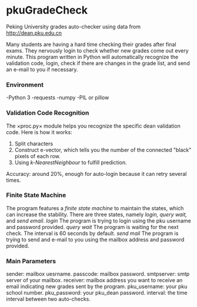 # pkuGradeCheck
Peking University grades auto-checker using data from http://dean.pku.edu.cn

Many students are having a hard time checking their grades after final exams. They nervously login to check whether new grades come out every minute.
This program written in Python will automatically recognize the validation code, login, check if there are changes in the grade list, and send an e-mail to you if necessary.

### Environment
-Python 3
-requests
-numpy
-PIL or pillow

### Validation Code Recognition
The ×proc.py× module helps you recognize the specific dean validation code. Here is how it works:
1. Split characters
2. Construct e-vector, which tells you the number of the connected "black" pixels of each row.
3. Using *k-NearestNeighbour* to fulfill prediction.

Accuracy: around 20%, enough for auto-login because it can retry several times.

### Finite State Machine
The program features a *finite state machine* to maintain the states, which can increase the stability.
There are three states, namely *login, query wait,* and *send email*. 
*login* The program is trying to login using the pku username and password provided.
*query wait* The program is waiting for the next check. The interval is 60 seconds by default.
*send mail* The program is trying to send and e-mail to you using the mailbox address and password provided.

### Main Parameters
sender: mailbox uesrname.
passcode: mailbox password.
smtpserver: smtp server of your mailbox.
receiver: mailbox address you want to receive an email indicating new grades sent by the program.
pku_username: your pku school number.
pku_password: your pku_dean password.
interval: the time interval between two auto-checks.
